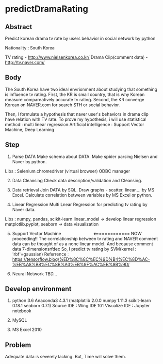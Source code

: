 # predictDramaRating
## Abstract
Predict korean drama tv rate by users behavior in social network by python

Nationality : South Korea

TV rating - http://www.nielsenkorea.co.kr/
Drama Clip(comment data) - http://tv.naver.com/
       
## Body
The South Korea have two ideal envrionment about studying that something is influence tv rating.
First, the KR is small country, that is why Korean measure compareatively accurate tv rating.
Second, the KR converge Korean on NAVER.com for search STH or social behavior.

Then, I formulate a hypothesis that naver user's behaviors in drama clip have relation with TV rate.
To prove my hypothesis, i will use 
statistical method : multi linear regression
Artificial intelligence : Support Vector Machine, Deep Learning

## Step
1. Parse DATA
Make schema about DATA.
Make spider parsing Nielsen and Naver by python.

Libs : Selenium.chromedriver (virtual browser)
       ODBC manager
       
2. Data Cleansing
Check data description/validation and Cleansing.

3. Data retrieval
Join DATA by SQL.
Draw graphs - scatter, linear.... by MS Excel.
Calculate correlation between variables by MS Excel or python.

4. Linear Regression
Multi Lnear Regression for predicting tv rating by Naver data.

Libs : numpy, pandas, scikit-learn.linear_model -> develop linear regression
       matplotlib.pyplot, seaborn -> data visualization

5. Support Vector Machine                            <============= NOW proceeding!!
The correlationship between tv rating and NAVER comment data can be thought of as a none linear model.
And because comment data 7-dimensionsrfdec
So, I predict tv rating by SVM(kernel : 'rbf'=gaussian)
Referrence : https://tensorflow.blog/%ED%8C%8C%EC%9D%B4%EC%8D%AC-%EB%A8%B8%EC%8B%A0%EB%9F%AC%EB%8B%9D/

6. Neural Network
TBD...

## Develop environment
1. python 3.6
Anaconda3 4.3.1
(matplotlib 2.0.0
numpy 1.11.3
scikit-learn 0.18.1
seaborn 0.7.1)
Source IDE : Wing IDE 101
Visualize IDE : Jupyter notebook

2. MySQL

3. MS Excel 2010

## Problem
Adequate data is severely lacking. But, Time will solve them.
